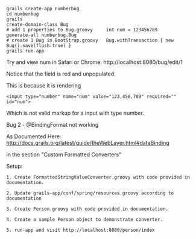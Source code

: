 
	grails create-app numberbug
	cd numberbug
	grails
	create-domain-class Bug
	# add 1 properties to Bug.groovy     int num = 123456789
	generate-all numberbug.Bug 
	# create 1 Bug in BootStrap.groovy 	 Bug.withTransaction { new Bug().save(flush:true) }
	grails run-app


Try and view num in Safari or Chrome:
http://localhost:8080/bug/edit/1

Notice that the field is red and unpopulated.

This is because it is rendering

	<input type="number" name="num" value="123,456,789" required="" id="num">

Which is not valid markup for a input with type number.

Bug 2 - @BindingFormat not working

As Documented Here:
http://docs.grails.org/latest/guide/theWebLayer.html#dataBinding

in the section "Custom Formatted Converters"

Setup:

	1. Create FormattedStringValueConverter.groovy with code provided in documentation.
	
	2. Update grails-app/conf/spring/resources.groovy according to documentation
	
	3. Create Person.groovy with code provided in documentation.
	
	4. Create a sample Person object to demonstrate converter.
	
	5. run-app and visit http://localhost:8080/person/index

